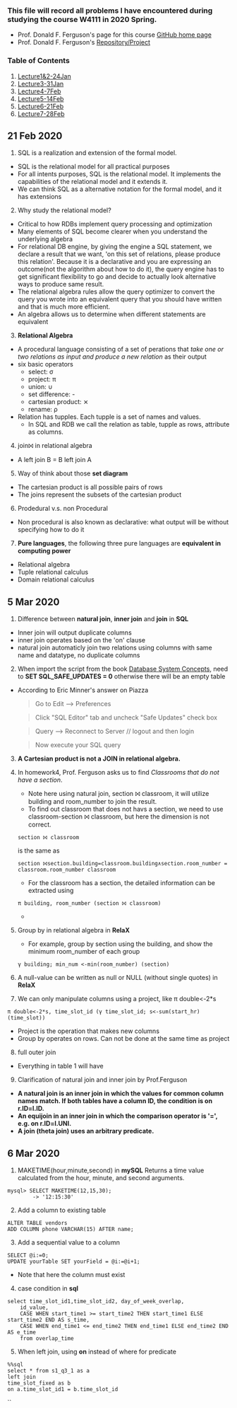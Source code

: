 
### This file will record all problems I have encountered during studying the course W4111 in 2020 Spring.
* Prof. Donald F. Ferguson's page for this course [GitHub home page](https://donald-f-ferguson.github.io/IntroToDatabases/)
* Prof. Donald F. Ferguson's [Repository/Project](https://github.com/donald-f-ferguson/IntroToDatabases)

### Table of Contents

1. [Lecture1&2-24Jan](https://github.com/zijun-zhao/fishLearning/blob/master/COMS4111/Lecture1&2_Intro&Overview.md)
2. [Lecture3-31Jan](https://github.com/zijun-zhao/fishLearning/blob/master/COMS4111/Lecture3.md)
3. [Lecture4-7Feb](#my-second-title)
4. [Lecture5-14Feb](https://github.com/zijun-zhao/fishLearning/blob/master/COMS4111/Lecture5_ERModel_SQL.md)
5. [Lecture6-21Feb](https://github.com/zijun-zhao/fishLearning/blob/master/COMS4111/Lecture6_RelationalAlgebra.md)
6. [Lecture7-28Feb](https://github.com/zijun-zhao/fishLearning/blob/master/COMS4111/Lec7)


## 21 Feb 2020
1. SQL is a realization and extension of the formal model.
 - SQL is the relational model for all practical purposes
 - For all intents purposes, SQL is the relational model. It implements the capabilities of the relational model and it extends it. 
 - We can think SQL as a alternative notation for the formal model, and it has extensions
2. Why study the relational model?
 * Critical to how RDBs implement query processing and optimization
 * Many elements of SQL become clearer when you understand the underlying algebra
 * For relational DB engine, by giving the engine a SQL statement, we declare a result that we want, 'on this set of relations, please produce this relation'. Because it is a declarative and you are expressing an outcome(not the algorithm about how to do it), the query engine has to get significant flexibility to go and decide to actually look alternative ways to produce same result.
 * The relational algebra rules allow the query optimizer to convert the query you wrote into an equivalent query that you should have written and that is much more efficient.
 * An algebra allows us to determine when different statements are equivalent
 
3. **Relational Algebra**
 * A procedural language consisting of a set of perations that *take one or two relations as input and produce a new relation* as their output
 * six basic operators
   * select: σ
   * project: π
   * union: ∪
   * set difference: - 
   * cartesian product: ⨯
   * rename: ρ
 * Relation has tupples. Each tupple is a set of names and values. 
   * In SQL and RDB we call the relation as table, tupple as rows, attribute as columns.

4. join⨝ in relational algebra
 * A left join B = B left join A
5. Way of think about those **set diagram**
 - The cartesian product is all possible pairs of rows
 - The joins represent the subsets of the cartesian product

6. Prodedural v.s. non Procedural
 * Non procedural is also known as declarative: what output will be  without specifying how to do it
7. **Pure languages**, the following three pure languages are **equivalent in computing power**
 * Relational algebra
 * Tuple relational calculus
 * Domain relational calculus
 
## 5 Mar 2020

1. Difference between **natural join**, **inner join** and **join** in **SQL**
  * Inner join will output duplicate columns 
  * inner join operates based on the 'on' clause
  * natural join automaticly join two relations using columns with same name and datatype, no duplicate columns
  
 
2. When import the script from the book [Database System Concepts](https://www.db-book.com/db7/university-lab-dir/sample_tables-dir/index.html), need to **SET SQL_SAFE_UPDATES = 0** otherwise there will be an empty table
  * According to Eric Minner's answer on Piazza
    > Go to Edit --> Preferences

    > Click "SQL Editor" tab and uncheck "Safe Updates" check box

    > Query --> Reconnect to Server // logout and then login

    > Now execute your SQL query
    
3. **A Cartesian product is not a JOIN in relational algebra.**

4. In homework4, Prof. Ferguson asks us to find *Classrooms that do not have a section*. 
    * Note here using natural join, section ⨝ classroom, it will utilize building and room_number to join the result.
    * To find out classroom that does not havs a section, we need to use classroom-section ⨝ classroom, but here the dimension is not correct.
    ```
    section ⨝ classroom
    ```
    is the same as
    ```
    section ⨝section.building=classroom.building∧section.room_number = classroom.room_number classroom
    ```
    * For the classroom has a section, the detailed information can be extracted using
    ```
    π building, room_number (section ⨝ classroom)
    ```
    * 
 5. Group by in relational algebra in **RelaX**
    * For example, group by section using the building, and show the minimum room_number of each group
    ```
    γ building; min_num <-min(room_number) (section)
    ```
  
6. A null-value can be written as null or NULL (without single quotes) in **RelaX**

7. We can only manipulate columns using a project, like π double<-2*s
```
π double<-2*s, time_slot_id (γ time_slot_id; s<-sum(start_hr) (time_slot))
```
 * Project is the operation that makes new columns
 * Group by operates on rows. Can not be done at the same time as project
 
8. full outer join
 * Everything in table 1 will have 
 
9. Clarification of natural join and inner join by Prof.Ferguson 
 * **A natural join is an inner join in which the values for common column names match. If both tables have a column ID, the condition is on r.ID=l.ID.**
 * **An equijoin in an inner join in which the comparison operator is '=', e.g. on r.ID=l.UNI.**
 * **A join (theta join) uses an arbitrary predicate.**


## 6 Mar 2020
1. MAKETIME(hour,minute,second) in **mySQL**
Returns a time value calculated from the hour, minute, and second arguments.

```
mysql> SELECT MAKETIME(12,15,30);
        -> '12:15:30'
```
2. Add a column to existing table
```
ALTER TABLE vendors
ADD COLUMN phone VARCHAR(15) AFTER name;
```

3. Add a sequential value to a column
```
SELECT @i:=0;
UPDATE yourTable SET yourField = @i:=@i+1;
```
 * Note that here the column must exist 
4. case condition in **sql**
```
select time_slot_id1,time_slot_id2, day_of_week_overlap,
    id_value, 
    CASE WHEN start_time1 >= start_time2 THEN start_time1 ELSE start_time2 END AS s_time,
    CASE WHEN end_time1 <= end_time2 THEN end_time1 ELSE end_time2 END AS e_time
    from overlap_time
```
5. When left join, using **on** instead of where for predicate
```
%%sql 
select * from s1_q3_1 as a
left join 
time_slot_fixed as b 
on a.time_slot_id1 = b.time_slot_id
```
``    
